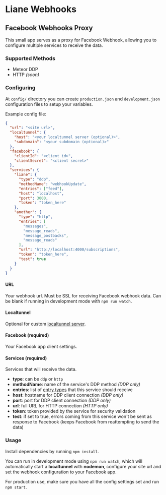 # Liane Webhooks

## Facebook Webhooks Proxy

This small app serves as a proxy for Facebook Webhook, allowing you to configure multiple services to receive the data.

### Supported Methods

- Meteor DDP
- HTTP _(soon)_

### Configuring

At `config/` directory you can create `production.json` and `development.json` configuration files to setup your variables.

Example config file:

```json
{
  "url": "<site url>",
  "localtunnel": {
    "host": "<your localtunnel server (optional)>",
    "subdomain": "<your subdomain (optional)>"
  },
  "facebook": {
    "clientId": "<client id>",
    "clientSecret": "<client secret>"
  },
  "services": {
    "liane": {
      "type": "ddp",
      "methodName": "webhookUpdate",
      "entries": ["feed"],
      "host": "localhost",
      "port": 3000,
      "token": "token_here"
    },
    "another": {
      "type": "http",
      "entries": [
        "messages",
        "message_reads",
        "message_postbacks",
        "message_reads"
      ],
      "url": "http://localhost:4000/subscriptions",
      "token": "token_here",
      "test": true
    }
  }
}
```

#### URL

Your webhook url. Must be SSL for receiving Facebook webhook data. Can be blank if running in development mode with `npm run watch`.

#### Localtunnel

Optional for custom [localtunnel server](https://github.com/localtunnel/server).

#### Facebook (required)

Your Facebook app client settings.

#### Services (required)

Services that will receive the data.

- **type**: can be `ddp` or `http`
- **methodName**: name of the service's DDP method _(DDP only)_
- **entries**: list of [entry types](https://developers.facebook.com/docs/graph-api/webhooks/reference) that this service should receive
- **host**: hostname for DDP client connection _(DDP only)_
- **port**: port for DDP client connection _(DDP only)_
- **url**: full URL for HTTP connection _(HTTP only)_
- **token**: token provided by the service for security validation
- **test**: if set to true, errors coming from this service won't be sent as response to Facebook (keeps Facebook from reattempting to send the data)

### Usage

Install dependencies by running `npm install`.

You can run in development mode using `npm run watch`, which will automatically start a **localtunnel** with **nodemon**, configure your site url and set the webhook configuration to your Facebook app.

For production use, make sure you have all the config settings set and run `npm start`.
